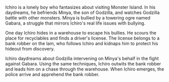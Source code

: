 Ichiro is a lonely boy who fantasizes about visiting Monster Island. In his daydreams, he befriends Minya, the son of Godzilla, and watches Godzilla battle with other monsters. Minya is bullied by a towering ogre named Gabara, a struggle that mirrors Ichiro's real life issues with bullying.

One day Ichiro hides in a warehouse to escape his bullies. He scours the place for recyclables and finds a driver's license. The license belongs to a bank robber on the lam, who follows Ichiro and kidnaps him to protect his hideout from discovery.

Ichiro daydreams about Godzilla intervening on Minya's behalf in the fight against Gabara. Using the same techniques, Ichiro outwits the bank robber and leads him on a chase through the warehouse. When Ichiro emerges, the police arrive and apprehend the bank robber.
